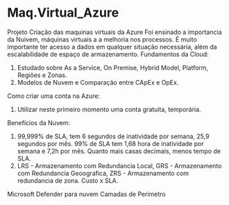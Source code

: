 # Maq.Virtual_Azure
Projeto Criação das maquinas virtuais da Azure
Foi ensinado a importancia da Nuivem, máquinas virtuais a a melhoria nos processos.
É muito importante ter acesso a dados em qualquer situação necessária, além da escalabilidade de espaço de armazenamento.
Fundamentos da Cloud:
1) Estudado sobre As a Service, On Premise, Hybrid Model, Platform, Regiões e Zonas.
2) Modelos de Nuvem e Comparação entre CApEx e OpEx.
   
Como criar uma conta na Azure:
1) Utilizar neste primeiro momento uma conta gratuita, temporária.
   
Benefícios da Nuvem:
1) 99,999% de SLA, tem 6 segundos de inatividade por semana, 25,9 segundos por mês. 99% de SLA tem 1,68 hora de inatividade por semana e 7,2h por mês. Quanto mais casas decimais, menos tempo de SLA.
2) LRS - Armazenamento com Redundancia Local, GRS - Armazenamento com Redundancia Geoografica, ZRS - Armazenamento com redundancia de zona. Custo x SLA.

Microsoft Defender para nuvem
Camadas de Perímetro
